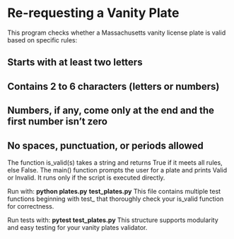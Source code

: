 # Re-requesting a Vanity Plate

This program checks whether a Massachusetts vanity license plate is valid based on specific rules:

## Starts with at least two letters

## Contains 2 to 6 characters (letters or numbers)

## Numbers, if any, come only at the end and the first number isn’t zero

## No spaces, punctuation, or periods allowed

The function is_valid(s) takes a string and returns True if it meets all rules, else False.
The main() function prompts the user for a plate and prints Valid or Invalid. It runs only if the script is executed directly.

Run with:
**python plates.py**
**test_plates.py**
This file contains multiple test functions beginning with test_ that thoroughly check your is_valid function for correctness.

Run tests with:
**pytest test_plates.py**
This structure supports modularity and easy testing for your vanity plates validator.